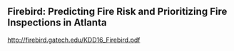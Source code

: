 ## Firebird: Predicting Fire Risk and Prioritizing Fire Inspections in Atlanta



http://firebird.gatech.edu/KDD16_Firebird.pdf
